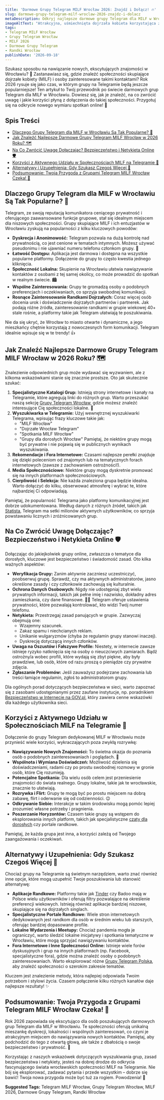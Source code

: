 ```yaml
---
title: 'Darmowe Grupy Telegram MILF Wrocław 2026: Znajdź i Dołącz! 🔥'
slug: darmowe-grupy-telegram-milf-wroclaw-2026-znajdz-i-dolacz
metaDescription: Odkryj najlepsze darmowe grupy Telegram dla MILF w Wrocławiu na 2026! Dowiedz się, jak je znaleźć, dołączyć bezpiecznie i jakie korzyści oferują. Twój przewodnik!
imageAltText: "Atrakcyjna, uśmiechnięta dojrzała kobieta korzystająca z telefonu, symbolizująca dołączenie do grupy Telegram MILF we Wrocławiu.\n\n\n*   **Recap (already embedded):**\n    1.  Anchor: \"Grupy Telegram Wrocław\", Path: `/grupy/wroclaw`\n    2.  Anchor: \"czaty dla dorosłych\", Path: `/grupy/dla-doroslych`\n    3.  Anchor: \"Grupy Telegram Polska\", Path: `/grupy`\n*   **Additional Suggestions for Embedding:**\n    1.  Phrase: \"Jeśli interesują Cię również inne kategorie tematyczne...\"\n        Anchor: \"sprawdź nasze pozostałe kategorie grup\"\n        Path: `/kategorie` (assuming a general categories page exists)\n    2.  Phrase: \"Dla tych, którzy szukają bardziej bezpośrednich interakcji...\"\n        Anchor: \"rozważ nasze propozycje chatów\"\n        Path: `/czaty` (assuming a general chat section exists)"
tags:
- Telegram MILF Wrocław
- Grupy Telegram Wrocław
- MILF 2026
- Darmowe Grupy Telegram
- Randki Wrocław
publishDate: '2026-09-18'
---
```


Szukasz sposobu na nawiązanie nowych, ekscytujących znajomości w Wrocławiu? 🤔 Zastanawiasz się, gdzie znaleźć społeczności skupiające dojrzałe kobiety (MILF) i osoby zainteresowane takimi kontaktami? Rok 2026 rysuje się jako czas, w którym grupy na Telegramie będą jeszcze popularniejsze! Ten artykuł to Twój przewodnik po świecie darmowych grup Telegram dla MILF w Wrocławiu. Dowiesz się, jak je znaleźć, na co zwrócić uwagę i jakie korzyści płyną z dołączenia do takiej społeczności. Przygotuj się na odkrycie nowego wymiaru spotkań online! 🤩

## Spis Treści

- [Dlaczego Grupy Telegram dla MILF w Wrocławiu Są Tak Popularne? 🌟](#dlaczego-grupy-telegram-dla-milf-w-wroclawiu-sa-tak-popularne-)
- [Jak Znaleźć Najlepsze Darmowe Grupy Telegram MILF Wrocław w 2026 Roku? 🗺️](#jak-znalezc-najlepsze-darmowe-grupy-telegram-milf-wroclaw-w-2026-roku-)
- [Na Co Zwrócić Uwagę Dołączając? Bezpieczeństwo i Netykieta Online 🛡️](#na-co-zwrocic-uwage-dolaczajac-bezpieczenstwo-i-netykieta-online-)
- [Korzyści z Aktywnego Udziału w Społecznościach MILF na Telegramie 💃](#korzysci-z-aktywnego-udzialu-w-spolecznosciach-milf-na-telegramie-)
- [Alternatywy i Uzupełnienia: Gdy Szukasz Czegoś Więcej 👀](#alternatywy-i-uzupelnienia-gdy-szukasz-czegos-wiecej-)
- [Podsumowanie: Twoja Przygoda z Grupami Telegram MILF Wrocław Czeka! 🚀](#podsumowanie-twoja-przygoda-z-grupami-telegram-milf-wroclaw-czeka-)

## Dlaczego Grupy Telegram dla MILF w Wrocławiu Są Tak Popularne? 🌟

Telegram, ze swoją reputacją komunikatora ceniącego prywatność i oferującego zaawansowane funkcje grupowe, stał się idealnym miejscem dla niszowych społeczności. Grupy skupiające MILF i ich entuzjastów w Wrocławiu zyskują na popularności z kilku kluczowych powodów:

*   **Dyskrecja i Anonimowość:** Telegram pozwala na dużą kontrolę nad prywatnością, co jest cenione w tematach intymnych. Możesz używać pseudonimu i nie ujawniać numeru telefonu członkom grupy. 🤫
*   **Łatwość Dostępu:** Aplikacja jest darmowa i dostępna na wszystkie popularne platformy. Dołączenie do grupy to często kwestia jednego kliknięcia.
*   **Społeczność Lokalna:** Skupienie na Wrocławiu ułatwia nawiązywanie kontaktów z osobami z tej samej okolicy, co może prowadzić do spotkań w realnym świecie. 🏙️
*   **Wspólne Zainteresowania:** Grupy te gromadzą osoby o podobnych preferencjach i oczekiwaniach, co sprzyja swobodnej komunikacji.
*   **Rosnące Zainteresowanie Randkami Dojrzałych:** Coraz więcej osób docenia urok i doświadczenie dojrzałych partnerów i partnerek. Jak podają różne źródła, zainteresowanie randkami w grupie wiekowej 40+ stale rośnie, a platformy takie jak Telegram ułatwiają te poszukiwania.

Nie da się ukryć, że Wrocław to miasto otwarte i dynamiczne, a jego mieszkańcy chętnie korzystają z nowoczesnych form komunikacji. Telegram idealnie wpisuje się w te trendy! 👍

## Jak Znaleźć Najlepsze Darmowe Grupy Telegram MILF Wrocław w 2026 Roku? 🗺️

Znalezienie odpowiednich grup może wydawać się wyzwaniem, ale z kilkoma wskazówkami stanie się znacznie prostsze. Oto jak skutecznie szukać:

1.  **Specjalistyczne Katalogi Grup:** Istnieją strony internetowe i kanały na Telegramie, które agregują linki do różnych grup. Warto przeszukać naszą sekcję [Grupy Telegram Wrocław](/grupy/wroclaw), gdzie możesz znaleźć interesujące Cię społeczności lokalne. 🧐
2.  **Wyszukiwarka w Telegramie:** Użyj wewnętrznej wyszukiwarki Telegrama, wpisując frazy kluczowe takie jak:
    *   "MILF Wrocław"
    *   "Dojrzałe Wrocław Telegram"
    *   "Spotkania MILF Wrocław"
    *   "Grupy dla dorosłych Wrocław"
    Pamiętaj, że niektóre grupy mogą być prywatne i nie pojawią się w publicznych wynikach wyszukiwania.
3.  **Rekomendacje i Fora Internetowe:** Czasami najlepsze perełki znajduje się dzięki poleceniom od znajomych lub na tematycznych forach internetowych (zawsze z zachowaniem ostrożności!).
4.  **Media Społecznościowe:** Niektóre grupy mogą dyskretnie promować się na innych platformach społecznościowych.
5.  **Cierpliwość i Selekcja:** Nie każda znaleziona grupa będzie idealna. Warto dołączyć do kilku, obserwować atmosferę i wybrać te, które najbardziej Ci odpowiadają.

Pamiętaj, że popularność Telegrama jako platformy komunikacyjnej jest dobrze udokumentowana. Według danych z różnych źródeł, takich jak [Statista](https://www.statista.com/statistics/271748/daily-number-of-telegram-messages/), Telegram ma setki milionów aktywnych użytkowników, co sprzyja powstawaniu licznych i zróżnicowanych grup.

## Na Co Zwrócić Uwagę Dołączając? Bezpieczeństwo i Netykieta Online 🛡️

Dołączając do jakiejkolwiek grupy online, zwłaszcza o tematyce dla dorosłych, kluczowe jest bezpieczeństwo i świadomość zasad. Oto kilka ważnych aspektów:

*   **Weryfikacja Grupy:** Zanim aktywnie zaczniesz uczestniczyć, poobserwuj grupę. Sprawdź, czy ma aktywnych administratorów, jasno określone zasady i czy członkowie zachowują się kulturalnie.
*   **Ochrona Danych Osobowych:** Nigdy nie udostępniaj zbyt wielu prywatnych informacji, takich jak pełne imię i nazwisko, dokładny adres zamieszkania, czy dane finansowe. 🕵️‍♀️ Telegram oferuje ustawienia prywatności, które pozwalają kontrolować, kto widzi Twój numer telefonu.
*   **Netykieta:** Przestrzegaj zasad panujących w grupie. Zazwyczaj obejmują one:
    *   Wzajemny szacunek.
    *   Zakaz spamu i niechcianych reklam.
    *   Unikanie wulgaryzmów (chyba że regulamin grupy stanowi inaczej).
    *   Dyskrecję dotyczącą innych członków.
*   **Uwaga na Oszustów i Fałszywe Profile:** Niestety, w internecie zawsze istnieje ryzyko natknięcia się na osoby o nieuczciwych zamiarach. Bądź ostrożny/a wobec profili, które wydają się zbyt piękne, aby były prawdziwe, lub osób, które od razu proszą o pieniądze czy prywatne zdjęcia.
*   **Zgłaszanie Problemów:** Jeśli zauważysz podejrzane zachowania lub treści łamiące regulamin, zgłoś to administratorom grupy.

Dla ogólnych porad dotyczących bezpieczeństwa w sieci, warto zapoznać się z zasobami udostępnianymi przez zaufane instytucje, np. poradnikiem [Bezpieczeństwo w Internecie na GOV.pl](https://www.gov.pl/web/baza-wiedzy/bezpieczenstwo-w-internecie--poradnik), który zawiera cenne wskazówki dla każdego użytkownika sieci.

## Korzyści z Aktywnego Udziału w Społecznościach MILF na Telegramie 💃

Dołączenie do grupy Telegram dedykowanej MILF w Wrocławiu może przynieść wiele korzyści, wykraczających poza zwykłą rozrywkę:

*   **Nawiązywanie Nowych Znajomości:** To świetna okazja do poznania osób o podobnych zainteresowaniach i poglądach. 🤝
*   **Wspólnota i Wymiana Doświadczeń:** Możliwość dzielenia się doświadczeniami, radami czy po prostu swobodnej rozmowy w gronie osób, które Cię rozumieją.
*   **Potencjalne Spotkania:** Dla wielu osób celem jest przeniesienie znajomości do świata realnego. Grupy lokalne, takie jak te wrocławskie, znacznie to ułatwiają.
*   **Rozrywka i Flirt:** Grupy te mogą być po prostu miejscem na dobrą zabawę, flirt i oderwanie się od codzienności. 😉
*   **Odkrywanie Siebie:** Interakcje w takim środowisku mogą pomóc lepiej zrozumieć własne potrzeby i pragnienia.
*   **Poszerzanie Horyzontów:** Czasem takie grupy są wstępem do eksplorowania innych platform, takich jak specjalistyczne [czaty dla dorosłych](/grupy/dla-doroslych) czy portale randkowe.

Pamiętaj, że każda grupa jest inna, a korzyści zależą od Twojego zaangażowania i oczekiwań.

## Alternatywy i Uzupełnienia: Gdy Szukasz Czegoś Więcej 👀

Chociaż grupy na Telegramie są świetnym narzędziem, warto znać również inne opcje, które mogą uzupełnić Twoje poszukiwania lub stanowić alternatywę:

*   **Aplikacje Randkowe:** Platformy takie jak [Tinder](https://tinder.com/pl) czy Badoo mają w Polsce wielu użytkowników i oferują filtry pozwalające na określenie preferencji wiekowych. Istnieją również aplikacje bardziej niszowe, skupiające się na dojrzałych singlach.
*   **Specjalistyczne Portale Randkowe:** Wiele stron internetowych dedykowanych jest randkom dla osób w średnim wieku lub starszych, oferując bardziej dopasowane profile.
*   **Lokalne Wydarzenia i Meetupy:** Chociaż pandemia mogła je ograniczyć, warto śledzić lokalne inicjatywy i spotkania tematyczne w Wrocławiu, które mogą sprzyjać nawiązywaniu kontaktów.
*   **Fora Internetowe i Inne Społeczności Online:** Istnieje wiele forów dyskusyjnych i grup na innych platformach (np. Facebook, specjalistyczne fora), gdzie można znaleźć osoby o podobnych zainteresowaniach. Warto eksplorować różne [Grupy Telegram Polska](/grupy), aby znaleźć społeczności o szerokim zakresie tematów.

Kluczem jest znalezienie metody, która najlepiej odpowiada Twoim potrzebom i stylowi życia. Czasem połączenie kilku różnych kanałów daje najlepsze rezultaty! ✨

## Podsumowanie: Twoja Przygoda z Grupami Telegram MILF Wrocław Czeka! 🚀

Rok 2026 zapowiada się ekscytująco dla osób poszukujących darmowych grup Telegram dla MILF w Wrocławiu. Te społeczności oferują unikalną mieszankę dyskrecji, lokalności i wspólnych zainteresowań, co czyni je atrakcyjnym miejscem do nawiązywania nowych kontaktów. Pamiętaj, aby podchodzić do tego z otwartą głową, ale także z dbałością o swoje bezpieczeństwo i prywatność. 💖

Korzystając z naszych wskazówek dotyczących wyszukiwania grup, zasad bezpieczeństwa i netykiety, jesteś na dobrej drodze do odkrycia fascynującego świata wrocławskich społeczności MILF na Telegramie. Nie bój się eksplorować, zadawać pytania i przede wszystkim – dobrze się bawić! Twoja nowa przygoda może być tuż za rogiem. Powodzenia! 🎉




**Suggested Tags:**
Telegram MILF Wrocław, Grupy Telegram Wrocław, MILF 2026, Darmowe Grupy Telegram, Randki Wrocław
